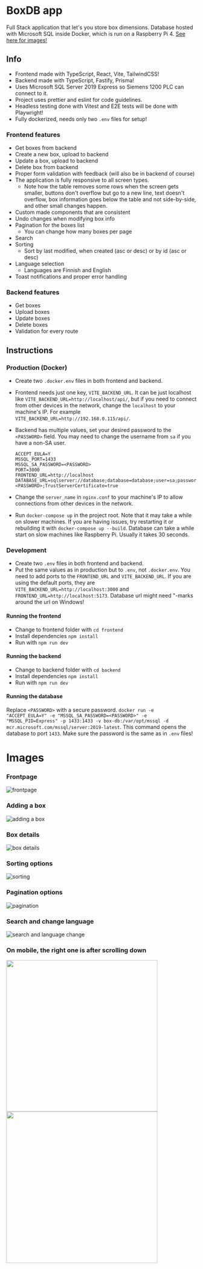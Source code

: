 # BoxDB app

Full Stack application that let's you store box dimensions. Database hosted with Microsoft SQL inside Docker, which is run on a Raspberry Pi 4. [See here for images!](#images)

## Info
- Frontend made with TypeScript, React, Vite, TailwindCSS!
- Backend made with TypeScript, Fastify, Prisma!
- Uses Microsoft SQL Server 2019 Express so Siemens 1200 PLC can connect to it.
- Project uses prettier and eslint for code guidelines.
- Headless testing done with Vitest and E2E tests will be done with Playwright!
- Fully dockerized, needs only two `.env` files for setup!

### Frontend features
- Get boxes from backend
- Create a new box, upload to backend
- Update a box, upload to backend
- Delete box from backend
- Proper form validation with feedback (will also be in backend of course)
- The application is fully responsive to all screen types.
  - Note how the table removes some rows when the screen gets smaller, buttons don't overflow but go to a new line, text doesn't overflow, box information goes below the table and not side-by-side, and other small changes happen.
- Custom made components that are consistent
- Undo changes when modifying box info
- Pagination for the boxes list
  - You can change how many boxes per page
- Search
- Sorting
  - Sort by last modified, when created (asc or desc) or by id (asc or desc)
- Language selection
  - Languages are Finnish and English
- Toast notifications and proper error handling

### Backend features
- Get boxes
- Upload boxes
- Update boxes
- Delete boxes
- Validation for every route

## Instructions

### Production (Docker)

- Create two `.docker.env` files in both frontend and backend.

- Frontend needs just one key, `VITE_BACKEND_URL`. It can be just localhost like `VITE_BACKEND_URL=http://localhost/api/`, but if you need to connect from other devices in the network, change the `localhost` to your machine's IP. For example `VITE_BACKEND_URL=http://192.168.0.115/api/`.

- Backend has multiple values, set your desired password to the `<PASSWORD>` field. You may need to change the username from `sa` if you have a non-SA user.
  ```
  ACCEPT_EULA=Y
  MSSQL_PORT=1433
  MSSQL_SA_PASSWORD=<PASSWORD>
  PORT=3000
  FRONTEND_URL=http://localhost
  DATABASE_URL=sqlserver://database;database=database;user=sa;password=<PASSWORD>;TrustServerCertificate=true
  ```

- Change the `server_name` in `nginx.conf` to your machine's IP to allow connections from other devices in the network.

- Run `docker-compose up` in the project root. Note that it may take a while on slower machines. If you are having issues, try restarting it or rebuilding it with `docker-compose up --build`. Database can take a while start on slow machines like Raspberry Pi. Usually it takes 30 seconds.

### Development

- Create two `.env` files in both frontend and backend.
- Put the same values as in production but to `.env`, not `.docker.env`. You need to add ports to the `FRONTEND_URL` and `VITE_BACKEND_URL`. If you are using the default ports, they are `VITE_BACKEND_URL=http://localhost:3000` and `FRONTEND_URL=http://localhost:5173`. Database url might need "-marks around the url on Windows!

#### Running the frontend

- Change to frontend folder with `cd frontend`
- Install dependencies `npm install`
- Run with `npm run dev`

#### Running the backend

- Change to backend folder with `cd backend`
- Install dependencies `npm install`
- Run with `npm run dev`

#### Running the database
 Replace `<PASSWORD>` with a secure password. `docker run -e "ACCEPT_EULA=Y" -e "MSSQL_SA_PASSWORD=<PASSWORD>" -e "MSSQL_PID=Express" -p 1433:1433 -v box-db:/var/opt/mssql -d mcr.microsoft.com/mssql/server:2019-latest`. This command opens the database to port `1433`. Make sure the password is the same as in `.env` files!

# Images

### Frontpage

![frontpage](https://github.com/kristianka/boxdb-app/assets/49764796/1fdd7d53-e67e-4022-b272-d1833465ec14)


### Adding a box

![adding a box](https://github.com/kristianka/boxdb-app/assets/49764796/0d857f62-9947-4736-8fd8-f4ffa0bc7f63)


### Box details

![box details](https://github.com/kristianka/boxdb-app/assets/49764796/96951216-e9fd-468c-9501-dab988c24b45)


### Sorting options

![sorting](https://github.com/kristianka/boxdb-app/assets/49764796/197ac775-b4ca-4f6e-a793-69ce18927da9)


### Pagination options

![pagination](https://github.com/kristianka/boxdb-app/assets/49764796/47b5bde3-20df-46b5-b1d5-65f2b759d8dd)


### Search and change language

![search and language change](https://github.com/kristianka/boxdb-app/assets/49764796/1153994c-fd50-4041-9c08-4fd159c0750e)


### On mobile, the right one is after scrolling down

<p float="left">
  <img src="https://github.com/kristianka/boxdb-app/assets/49764796/11fc8194-8951-435f-b25d-6c8ba8f9d6bf" width="400" />
  <img src="https://github.com/kristianka/boxdb-app/assets/49764796/2127197d-799d-4296-9d7f-b541cb59625b" width="400" /> 
</p>


